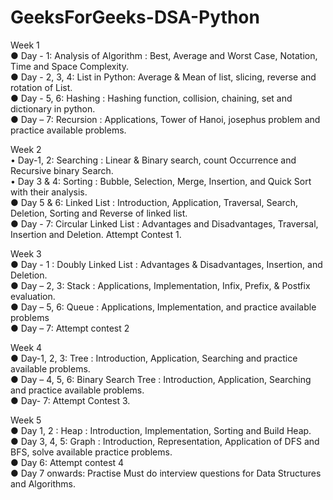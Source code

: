# GeeksForGeeks-DSA-Python

Week 1  
● Day - 1: Analysis of Algorithm : Best, Average and Worst Case, Notation, Time and Space Complexity.  
● Day - 2, 3, 4: List in Python: Average & Mean of list, slicing, reverse and rotation of List.  
● Day - 5, 6: Hashing : Hashing function, collision, chaining, set and dictionary in python.  
● Day – 7: Recursion : Applications, Tower of Hanoi, josephus problem and practice available problems.  

Week 2  
• Day-1, 2: Searching : Linear & Binary search, count Occurrence and Recursive binary Search.  
• Day 3 & 4: Sorting : Bubble, Selection, Merge, Insertion, and Quick Sort with their analysis.  
● Day 5 & 6: Linked List : Introduction, Application, Traversal, Search, Deletion, Sorting and Reverse of linked list.  
● Day - 7: Circular Linked List : Advantages and Disadvantages, Traversal, Insertion and Deletion. Attempt Contest 1.  

Week 3  
● Day - 1 : Doubly Linked List : Advantages & Disadvantages, Insertion, and Deletion.  
● Day – 2, 3: Stack : Applications, Implementation, Infix, Prefix, & Postfix evaluation.  
● Day – 5, 6: Queue : Applications, Implementation, and practice available problems  
● Day – 7: Attempt contest 2  

Week 4  
● Day-1, 2, 3: Tree : Introduction, Application, Searching and practice available problems.  
● Day – 4, 5, 6: Binary Search Tree : Introduction, Application, Searching and practice available problems.  
● Day- 7: Attempt Contest 3.  

Week 5  
● Day 1, 2 : Heap : Introduction, Implementation, Sorting and Build Heap.  
● Day 3, 4, 5: Graph : Introduction, Representation, Application of DFS and BFS, solve available practice problems.  
● Day 6: Attempt contest 4  
● Day 7 onwards: Practise Must do interview questions for Data Structures and Algorithms.
